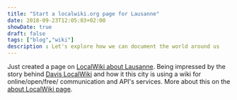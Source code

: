```yaml
---
title: "Start a localwiki.org page for Lausanne"
date: 2018-09-23T12:05:03+02:00
showDate: true
draft: false
tags: ["blog","wiki"]
description : Let's explore how we can document the world around us
---
```

Just created a page on [LocalWiki about Lausanne](https://fr.localwiki.org/lausanne/). Being impressed by the story behind [Davis LocalWiki](https://localwiki.org/davis/) and how it this city is using a wiki for online/open/free/ communication and API's services. More about this on the [about LocalWiki page](https://localwiki.org/about/).
